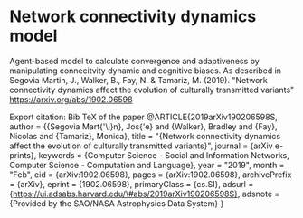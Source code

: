 # Network connectivity dynamics model
Agent-based model to calculate convergence and adaptiveness by manipulating connecitvity dynamic and cognitive biases. As described in Segovia Martin, J., Walker, B., Fay, N. &amp; Tamariz, M. (2019). "Network connectivity dynamics affect the evolution of culturally transmitted variants" https://arxiv.org/abs/1902.06598

Export citation:
Bib TeX of the paper
@ARTICLE{2019arXiv190206598S,
       author = {{Segovia Mart{\'\i}n}, Jos{\'e} and {Walker}, Bradley and
         {Fay}, Nicolas and {Tamariz}, Monica},
        title = "{Network connectivity dynamics affect the evolution of culturally transmitted variants}",
      journal = {arXiv e-prints},
     keywords = {Computer Science - Social and Information Networks, Computer Science - Computation and Language},
         year = "2019",
        month = "Feb",
          eid = {arXiv:1902.06598},
        pages = {arXiv:1902.06598},
archivePrefix = {arXiv},
       eprint = {1902.06598},
 primaryClass = {cs.SI},
       adsurl = {https://ui.adsabs.harvard.edu/\#abs/2019arXiv190206598S},
      adsnote = {Provided by the SAO/NASA Astrophysics Data System}
}

